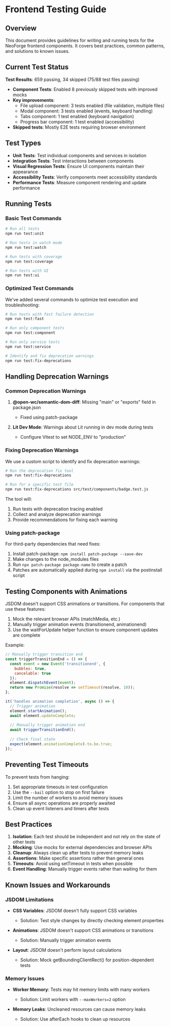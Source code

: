 # Frontend Testing Guide

## Overview

This document provides guidelines for writing and running tests for the NeoForge frontend components. It covers best practices, common patterns, and solutions to known issues.

## Current Test Status

**Test Results**: 659 passing, 34 skipped (75/88 test files passing)
- **Component Tests**: Enabled 8 previously skipped tests with improved mocks
- **Key improvements**:
  - File upload component: 3 tests enabled (file validation, multiple files)
  - Modal component: 3 tests enabled (events, keyboard handling)
  - Tabs component: 1 test enabled (keyboard navigation)
  - Progress bar component: 1 test enabled (accessibility)
- **Skipped tests**: Mostly E2E tests requiring browser environment

## Test Types

- **Unit Tests**: Test individual components and services in isolation
- **Integration Tests**: Test interactions between components
- **Visual Regression Tests**: Ensure UI components maintain their appearance
- **Accessibility Tests**: Verify components meet accessibility standards
- **Performance Tests**: Measure component rendering and update performance

## Running Tests

### Basic Test Commands

```bash
# Run all tests
npm run test:unit

# Run tests in watch mode
npm run test:watch

# Run tests with coverage
npm run test:coverage

# Run tests with UI
npm run test:ui
```

### Optimized Test Commands

We've added several commands to optimize test execution and troubleshooting:

```bash
# Run tests with fast failure detection
npm run test:fast

# Run only component tests
npm run test:component

# Run only service tests
npm run test:service

# Identify and fix deprecation warnings
npm run test:fix-deprecations
```

## Handling Deprecation Warnings

### Common Deprecation Warnings

1. **@open-wc/semantic-dom-diff**: Missing "main" or "exports" field in package.json
   - Fixed using patch-package

2. **Lit Dev Mode**: Warnings about Lit running in dev mode during tests
   - Configure Vitest to set NODE_ENV to "production"

### Fixing Deprecation Warnings

We use a custom script to identify and fix deprecation warnings:

```bash
# Run the deprecation fix tool
npm run test:fix-deprecations

# Run for a specific test file
npm run test:fix-deprecations src/test/components/badge.test.js
```

The tool will:
1. Run tests with deprecation tracing enabled
2. Collect and analyze deprecation warnings
3. Provide recommendations for fixing each warning

### Using patch-package

For third-party dependencies that need fixes:

1. Install patch-package: `npm install patch-package --save-dev`
2. Make changes to the node_modules files
3. Run `npx patch-package package-name` to create a patch
4. Patches are automatically applied during `npm install` via the postinstall script

## Testing Components with Animations

JSDOM doesn't support CSS animations or transitions. For components that use these features:

1. Mock the relevant browser APIs (matchMedia, etc.)
2. Manually trigger animation events (transitionend, animationend)
3. Use the waitForUpdate helper function to ensure component updates are complete

Example:

```javascript
// Manually trigger transition end
const triggerTransitionEnd = () => {
  const event = new Event('transitionend', {
    bubbles: true,
    cancelable: true
  });
  element.dispatchEvent(event);
  return new Promise(resolve => setTimeout(resolve, 10));
};

it('handles animation completion', async () => {
  // Trigger animation
  element.startAnimation();
  await element.updateComplete;
  
  // Manually trigger animation end
  await triggerTransitionEnd();
  
  // Check final state
  expect(element.animationComplete).to.be.true;
});
```

## Preventing Test Timeouts

To prevent tests from hanging:

1. Set appropriate timeouts in test configuration
2. Use the `--bail` option to stop on first failure
3. Limit the number of workers to avoid memory issues
4. Ensure all async operations are properly awaited
5. Clean up event listeners and timers after tests

## Best Practices

1. **Isolation**: Each test should be independent and not rely on the state of other tests
2. **Mocking**: Use mocks for external dependencies and browser APIs
3. **Cleanup**: Always clean up after tests to prevent memory leaks
4. **Assertions**: Make specific assertions rather than general ones
5. **Timeouts**: Avoid using setTimeout in tests when possible
6. **Event Handling**: Manually trigger events rather than waiting for them

## Known Issues and Workarounds

### JSDOM Limitations

- **CSS Variables**: JSDOM doesn't fully support CSS variables
  - Solution: Test style changes by directly checking element properties

- **Animations**: JSDOM doesn't support CSS animations or transitions
  - Solution: Manually trigger animation events

- **Layout**: JSDOM doesn't perform layout calculations
  - Solution: Mock getBoundingClientRect() for position-dependent tests

### Memory Issues

- **Worker Memory**: Tests may hit memory limits with many workers
  - Solution: Limit workers with `--maxWorkers=2` option

- **Memory Leaks**: Uncleaned resources can cause memory leaks
  - Solution: Use afterEach hooks to clean up resources 